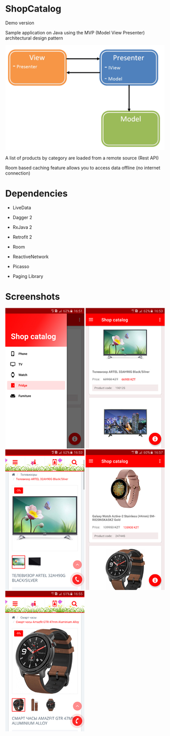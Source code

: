 # ShopCatalog

Demo version

Sample application on Java using the MVP (Model View Presenter) architectural design pattern

![alt text](/screenshot/MVP.png)

A list of products by category are loaded from a remote source (Rest API)

Room based caching feature allows you to access data offline (no internet connection)

# Dependencies

<ul>
<li><p>LiveData</p></li>
<li><p>Dagger 2</p></li>
<li><p>RxJava 2</p></li>
<li><p>Retrofit 2</p></li>
<li><p>Room</p></li>
<li><p>ReactiveNetwork</p></li>
<li><p>Picasso</p></li>
<li><p>Paging Library</p></li>
</ul>

# Screenshots

![alt text](/screenshot/Screenshot_1.jpg) ![alt text](/screenshot/Screenshot_2.jpg) ![alt text](/screenshot/Screenshot_3.jpg) ![alt text](/screenshot/Screenshot_4.jpg) ![alt text](/screenshot/Screenshot_5.jpg)

